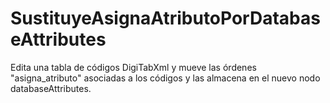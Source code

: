 # SustituyeAsignaAtributoPorDatabaseAttributes

Edita una tabla de códigos DigiTabXml y mueve las órdenes "asigna_atributo" asociadas a los códigos y las almacena en el nuevo nodo databaseAttributes.
